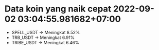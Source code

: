 # Data koin yang naik cepat 2022-09-02 03:04:55.981682+07:00

* SPELL_USDT -> Meningkat 8.52%
* TRB_USDT -> Meningkat 6.91%
* TRIBE_USDT -> Meningkat 6.46%
